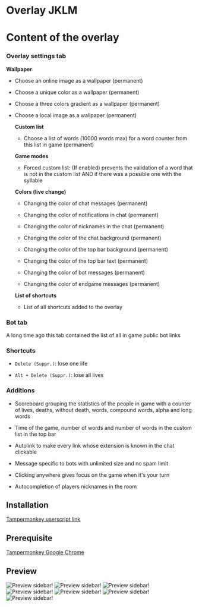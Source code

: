 # Overlay JKLM 

  

# Content of the overlay

 

### Overlay settings tab

  

  **Wallpaper**

   

- Choose an online image as a wallpaper (permanent)

   

- Choose a unique color as a wallpaper (permanent)

   

- Choose a three colors gradient as a wallpaper (permanent)

   

- Choose a local image as a wallpaper (permanent)

     

  **Custom list**

 

  - Choose a list of words (10000 words max) for a word counter from this list in game (permanent)

 

  **Game modes**

   

  - Forced custom list: (If enabled) prevents the validation of a word that is not in the custom list AND if there was a possible one with the syllable

     

  **Colors (live change)**

  

  - Changing the color of chat messages (permanent)

   

  - Changing the color of notifications in chat (permanent)

   

  - Changing the color of nicknames in the chat (permanent)

   

  - Changing the color of the chat background (permanent)

   

  - Changing the color of the top bar background (permanent)

   

  - Changing the color of the top bar text (permanent)

   

  - Changing the color of bot messages (permanent)

   

  - Changing the color of endgame messages (permanent)

     

  **List of shortcuts**

   

  - List of all shortcuts added to the overlay

 

### Bot tab

  A long time ago this tab contained the list of all in game public bot links

  

### Shortcuts

  - `Delete (Suppr.)`: lose one life

  - `Alt + Delete (Suppr.)`: lose all lives

 

### Additions

- Scoreboard grouping the statistics of the people in game with a counter of lives, deaths, without death, words, compound words, alpha and long words

- Time of the game, number of words and number of words in the custom list in the top bar

- Autolink to make every link whose extension is known in the chat clickable

- Message specific to bots with unlimited size and no spam limit

- Clicking anywhere gives focus on the game when it's your turn

- Autocompletion of players nicknames in the room 

## Installation 

[Tampermonkey userscript link](https://dl.dropboxusercontent.com/s/v3firjmj11ivybg/overlay_alpha.user.js) 

## Prerequisite 

[Tampermonkey Google Chrome](https://chrome.google.com/webstore/detail/tampermonkey/dhdgffkkebhmkfjojejmpbldmpobfkfo?hl=fr) 


## Preview
![Preview sidebar!](https://github.com/macadelic80/jklm-overlay/blob/master/preview4.png)
![Preview sidebar!](https://github.com/macadelic80/jklm-overlay/blob/master/preview5.png)
![Preview sidebar!](https://github.com/macadelic80/jklm-overlay/blob/master/preview6.png)
![Preview sidebar!](https://github.com/macadelic80/jklm-overlay/blob/master/preview7.png)
![Preview sidebar!](https://github.com/macadelic80/jklm-overlay/blob/master/preview8.png)
![Preview sidebar!](https://github.com/macadelic80/jklm-overlay/blob/master/preview9.png)
![Preview sidebar!](https://github.com/macadelic80/jklm-overlay/blob/master/preview10.png)

